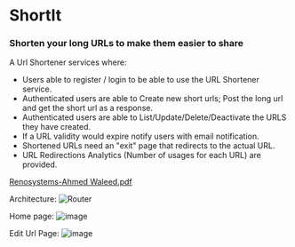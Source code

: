 # ShortIt 
### Shorten your long URLs to make them easier to share

A Url Shortener services where:
- Users able to register / login to be able to use the URL Shortener service.
- Authenticated users are able to Create new short urls; Post the long url and get the short url as
a response.
- Authenticated users are able to List/Update/Delete/Deactivate the URLS they have created.
- If a URL validity would expire notify users with email notification.
- Shortened URLs need an "exit" page that redirects to the actual URL.
- URL Redirections Analytics (Number of usages for each URL) are provided.

[Renosystems-Ahmed Waleed.pdf](https://github.com/Gon-Freks/Renosystems-Backend/files/12370575/Renosystems-Ahmed.Waleed.pdf)

Architecture:
![Router](https://github.com/Gon-Freks/Renosystems-Backend/assets/81090426/e36587f5-9f09-420b-a828-e40b9c1e8428)

Home page:
![image](https://github.com/Gon-Freks/Renosystems-Backend/assets/81090426/78a10787-3b80-4433-acf8-857ca025eae6)

Edit Url Page:
![image](https://github.com/Gon-Freks/Renosystems-Backend/assets/81090426/432f11df-6865-404a-9161-44d2ceb9a203)

